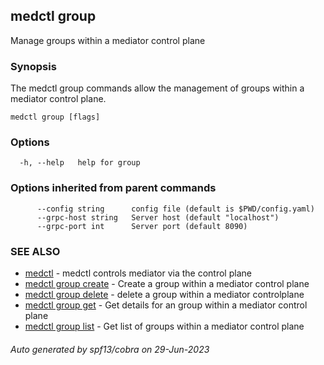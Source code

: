 ## medctl group

Manage groups within a mediator control plane

### Synopsis

The medctl group commands allow the management of groups within a 
mediator control plane.

```
medctl group [flags]
```

### Options

```
  -h, --help   help for group
```

### Options inherited from parent commands

```
      --config string      config file (default is $PWD/config.yaml)
      --grpc-host string   Server host (default "localhost")
      --grpc-port int      Server port (default 8090)
```

### SEE ALSO

* [medctl](medctl.md)	 - medctl controls mediator via the control plane
* [medctl group create](medctl_group_create.md)	 - Create a group within a mediator control plane
* [medctl group delete](medctl_group_delete.md)	 - delete a group within a mediator controlplane
* [medctl group get](medctl_group_get.md)	 - Get details for an group within a mediator control plane
* [medctl group list](medctl_group_list.md)	 - Get list of groups within a mediator control plane

###### Auto generated by spf13/cobra on 29-Jun-2023
